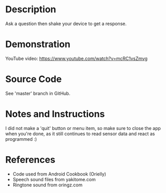 # Description
Ask a question then shake your device to get a response.

# Demonstration
YouTube video: https://www.youtube.com/watch?v=mcRC1vsZmvg

# Source Code
See 'master' branch in GitHub.

# Notes and Instructions
I did not make a 'quit' button or menu item, so make sure to close the app when you're done, as it still continues to read sensor data and react as programmed :)

# References
 - Code used from Android Cookbook (Orielly)
 - Speech sound files from yakitome.com
 - Ringtone sound from oringz.com
